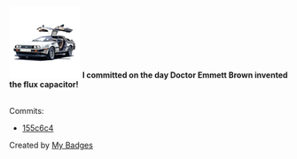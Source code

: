<img src="https://github.com/my-badges/my-badges/blob/master/src/all-badges/delorean/delorean.png?raw=true" alt="I committed on the day Doctor Emmett Brown invented the flux capacitor!" title="I committed on the day Doctor Emmett Brown invented the flux capacitor!" width="128">
<strong>I committed on the day Doctor Emmett Brown invented the flux capacitor!</strong>
<br><br>

Commits:

- <a href="https://github.com/andrewjswan/mediaportal.images.studios/commit/155c6c4f7aa07a1038c99ab278430f6382936aa8">155c6c4</a>


Created by <a href="https://github.com/my-badges/my-badges">My Badges</a>